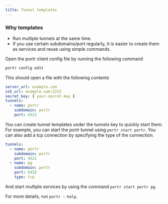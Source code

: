 ```yaml
---
title: Tunnel templates
---
```


### Why templates

- Run multiple tunnels at the same time.
- If you use certain subdomains/port regularly, it is easier to create them as services and reuse using simple commands.

Open the portr client config file by running the following command

```bash
portr config edit
```

This should open a file with the following contents

```yaml
server_url: example.com
ssh_url: example.com:2222
secret_key: { your-secret-key }
tunnels:
  - name: portr
    subdomain: portr
    port: 4321
```

You can create tunnel templates under the tunnels key to quickly start them.
For example, you can start the portr tunnel using `portr start portr`. You can also add a tcp connection by specifying the type of the connection.

```yaml
tunnels:
  - name: portr
    subdomain: portr
    port: 4321
  - name: pg
    subdomain: portr
    port: 5432
    type: tcp
```

And start multiple services by using the command `portr start portr pg`.

For more details, run `portr --help`.
